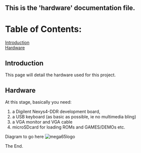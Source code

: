 ## This is the 'hardware' documentation file.

# Table of Contents:

[Introduction](#introduction)  
[Hardware](#hardware)

## Introduction

This page will detail the hardware used for this project.

## Hardware
At this stage, basically you need:  

1. a Digilent Nexys4-DDR development board,  
1. a USB keyboard  (as basic as possible, ie no multimedia bling)
1. a VGA monitor and VGA cable
1. microSDcard for loading ROMs and GAMES/DEMOs etc.

Diagram to go here ![mega65logo](./images/mega65_64x64.png)

The End.
